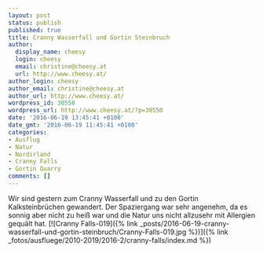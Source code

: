 ```yaml
---
layout: post
status: publish
published: true
title: Cranny Wasserfall und Gortin Steinbruch
author:
  display_name: cheesy
  login: cheesy
  email: christine@cheesy.at
  url: http://www.cheesy.at/
author_login: cheesy
author_email: christine@cheesy.at
author_url: http://www.cheesy.at/
wordpress_id: 30550
wordpress_url: http://www.cheesy.at/?p=30550
date: '2016-06-19 13:45:41 +0100'
date_gmt: '2016-06-19 11:45:41 +0100'
categories:
- Ausflug
- Natur
- Nordirland
- Cranny Falls
- Gortin Quarry
comments: []
---
```

Wir sind gestern zum Cranny Wasserfall und zu den Gortin Kalksteinbrüchen gewandert. Der Spaziergang war sehr angenehm, da es sonnig aber nicht zu heiß war und die Natur uns nicht allzusehr mit Allergien gequält hat.
[![Cranny Falls-019]({% link _posts/2016-06-19-cranny-wasserfall-und-gortin-steinbruch/Cranny-Falls-019.jpg %})]({% link _fotos/ausfluege/2010-2019/2016-2/cranny-falls/index.md %})
